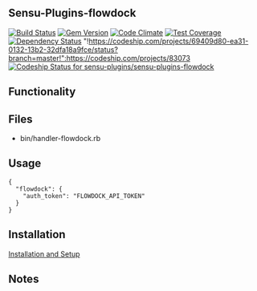 ## Sensu-Plugins-flowdock

[![Build Status](https://travis-ci.org/sensu-plugins/sensu-plugins-flowdock.svg?branch=master)](https://travis-ci.org/sensu-plugins/sensu-plugins-flowdock)
[![Gem Version](https://badge.fury.io/rb/sensu-plugins-flowdock.svg)](http://badge.fury.io/rb/sensu-plugins-flowdock)
[![Code Climate](https://codeclimate.com/github/sensu-plugins/sensu-plugins-flowdock/badges/gpa.svg)](https://codeclimate.com/github/sensu-plugins/sensu-plugins-flowdock)
[![Test Coverage](https://codeclimate.com/github/sensu-plugins/sensu-plugins-flowdock/badges/coverage.svg)](https://codeclimate.com/github/sensu-plugins/sensu-plugins-flowdock)
[![Dependency Status](https://gemnasium.com/sensu-plugins/sensu-plugins-flowdock.svg)](https://gemnasium.com/sensu-plugins/sensu-plugins-flowdock)
"!https://codeship.com/projects/69409d80-ea31-0132-13b2-32dfa18a9fce/status?branch=master!":https://codeship.com/projects/83073
[ ![Codeship Status for sensu-plugins/sensu-plugins-flowdock](https://codeship.com/projects/69409d80-ea31-0132-13b2-32dfa18a9fce/status?branch=master)](https://codeship.com/projects/83073)

## Functionality

## Files
 * bin/handler-flowdock.rb

## Usage

```
{
  "flowdock": {
    "auth_token": "FLOWDOCK_API_TOKEN"
  }
}
```

## Installation

[Installation and Setup](https://github.com/sensu-plugins/documentation/blob/master/user_docs/installation_instructions.md)

## Notes

